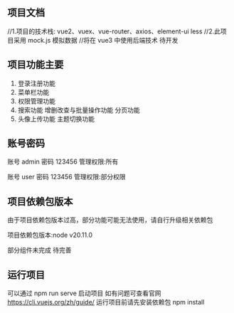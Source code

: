 ## 项目文档

//1.项目的技术栈: vue2、vuex、vue-router、axios、element-ui less
//2.此项目采用 mock.js 模拟数据
//将在 vue3 中使用后端技术 待开发

## 项目功能主要

1. 登录注册功能
2. 菜单栏功能
3. 权限管理功能
4. 搜索功能 增删改查与批量操作功能 分页功能
5. 头像上传功能 主题切换功能

## 账号密码

账号 admin
密码 123456
管理权限:所有

账号 user
密码 123456
管理权限:部分权限

## 项目依赖包版本

由于项目依赖包版本过高，部分功能可能无法使用，请自行升级相关依赖包

项目依赖包版本:node v20.11.0

部分组件未完成 待完善

## 运行项目

可以通过 npm run serve 启动项目
如有问题可查看官网 https://cli.vuejs.org/zh/guide/
运行项目前请先安装依赖包 npm install
